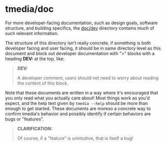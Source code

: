 # tmedia/doc

For more developer-facing documentation, such as design goals, software
structure, and building specifics, the [doc/dev](./dev/README.md) directory
contains much of such relevant information.

The structure of this directory isn't really concrete, if something is both
developer facing and user facing, it should be in same directory level as this 
document and block out developer documentation with "\>" blocks with a heading
**DEV:** at the top, like:

> **DEV:**
>
> A developer comment, users should not need to worry about reading
> the content of this block.

Note that these documents are written in a way where it's encouraged that
you only read what you actually care about! Most things work as you'd expect,
and the help text given by ```tmedia --help``` should be more than enough
to get started. These documents are moreso a concrete way to confirm tmedia's
behavior and possibly identify if certain behaviors are bugs or "features".

> **CLARIFICATION:**
>
> Of course, if a "feature" is unintuitive, that is itself a bug!